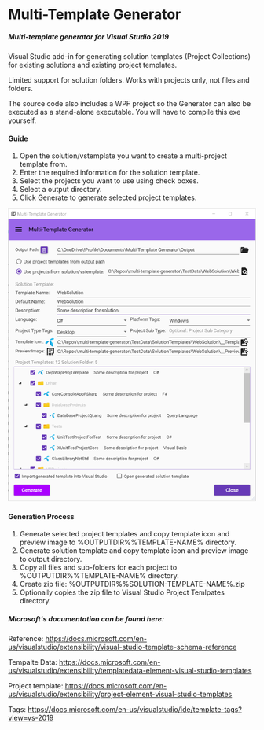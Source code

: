 # Multi-Template Generator
##### Multi-template generator for Visual Studio 2019

Visual Studio add-in for generating solution templates (Project Collections) for existing solutions and existing project templates.

Limited support for solution folders. Works with projects only, not files and folders.

The source code also includes a WPF project so the Generator can also be executed as a stand-alone executable. You will have to compile this exe yourself.

#### Guide

1. Open the solution/vstemplate you want to create a multi-project template from.
2. Enter the required information for the solution template.
3. Select the projects you want to use using check boxes.
4. Select a output directory.
5. Click Generate to generate selected project templates.

![Screenshot](https://github.com/cihlen/multi-template-generator/blob/develop/Graphics/Doc/Multi-Template_Generator_Window.png "Screenshot")

#### Generation Process
1. Generate selected project templates and copy template icon and preview image to %OUTPUTDIR%\%TEMPLATE-NAME% directory.
2. Generate solution template and copy template icon and preview image to output directory.
3. Copy all files and sub-folders for each project to %OUTPUTDIR%\%TEMPLATE-NAME% directory.
4. Create zip file: %OUTPUTDIR%\%SOLUTION-TEMPLATE-NAME%.zip
5. Optionally copies the zip file to Visual Studio Project Temlpates directory.

##### Microsoft's documentation can be found here:
Reference: https://docs.microsoft.com/en-us/visualstudio/extensibility/visual-studio-template-schema-reference

Tempalte Data: https://docs.microsoft.com/en-us/visualstudio/extensibility/templatedata-element-visual-studio-templates

Project template: https://docs.microsoft.com/en-us/visualstudio/extensibility/project-element-visual-studio-templates

Tags: https://docs.microsoft.com/en-us/visualstudio/ide/template-tags?view=vs-2019

